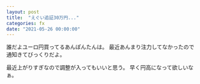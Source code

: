 ```yaml
---
layout: post
title:  "えぐい追証30万円..."
categories: fx
date: "2021-05-26 00:00:00"
---
```


誰だよユーロ円買ってるあんぽんたんは。
最近あんまり注力してなかったので通知きてびっくりだよ。

最近上がりすぎなので調整が入ってもいいと思う。
早く円高になって欲しいなぁ。


